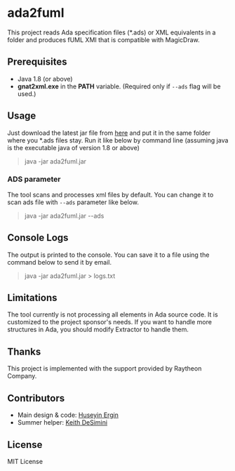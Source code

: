 # ada2fuml

This project reads Ada specification files (*.ads) or XML equivalents in a folder and produces fUML XMI that is compatible with MagicDraw.

## Prerequisites

- Java 1.8 (or above)
- **gnat2xml.exe** in the **PATH** variable. (Required only if `--ads` flag will be used.)

## Usage

Just download the latest jar file from [here](https://github.com/hergin/ada2fuml/releases) and put it in the same folder where you *.ads files stay. Run it like below by command line (assuming java is the executable java of version 1.8 or above)

> java -jar ada2fuml.jar

### ADS parameter

The tool scans and processes xml files by default. You can change it to scan ads file with `--ads` parameter like below.

> java -jar ada2fuml.jar --ads

## Console Logs

The output is printed to the console. You can save it to a file using the command below to send it by email.

> java -jar ada2fuml.jar > logs.txt

## Limitations

The tool currently is not processing all elements in Ada source code. It is customized to the project sponsor's needs. If you want to handle more structures in Ada, you should modify Extractor to handle them.

## Thanks

This project is implemented with the support provided by Raytheon Company.

## Contributors

- Main design & code: [Huseyin Ergin](http://www.cs.bsu.edu/~hergin)
- Summer helper: [Keith DeSimini](https://www.linkedin.com/in/kdesimini/)

## License

MIT License 
